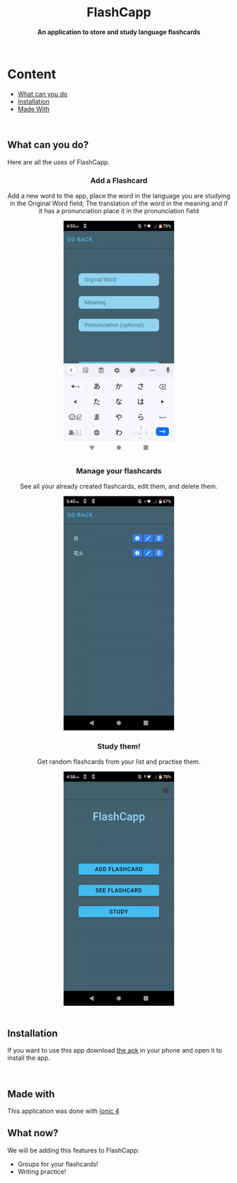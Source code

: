  <h1 align="center">FlashCapp</h3>
 <p align="center"><b>An application to store and study language flashcards</b></p>
 <br>
<h1>Content</h1>
<ul>
 <li><a href="#users">What can you do<a/></li>
 <li><a href="#insta">Installation<a/></li>
 <li><a href="#made">Made With<a/></li>
</ul>
<br>
 <h2 id="uses"><b>What can you do?</b></h2>
 <p>Here are all the uses of FlashCapp.
 <h3 align="center">Add a Flashcard</h3>
 <p align="center">Add a new word to the app, place the word in the language you are studying in the Original Word field; The translation of the word in the meaning and if it has a pronunciation place it in the pronunciation field</p>
 <!-- Add image or gif-->
 <div align="center">
  <img width="250px" src="addgif.gif" alt="add flashcard gif">
 </div>
 <h3 align="center">Manage your flashcards</h3>
 <p align="center">See all your already created flashcards, edit them, and delete them.</p>
 <!-- Add image or gif-->
<div align="center">
  <img width="250px" src="seegif.gif" alt="see flashcard gif">
 </div>
 <h3 align="center">Study them!</h3>
 <p align="center">Get random flashcards from your list and practise them.</p>
 <!-- Add image or gif-->
 <div align="center">
  <img width="250px" src="studygif.gif" alt="study flashcard gif">
 </div>
 <br>
 <h2 id="insta">Installation</h2>
 <p>If you want to use this app download <a href="https://drive.google.com/file/d/15MOw9_PzZG449EOjEy4NzaN5GAsxMAY1/view?usp=sharing">the apk</a> in your phone and open it to install the app.</p>
 <br>
 <h2 id="made">Made with</h2>
 <p>This application was done with <a href="https://ionicframework.com/">Ionic 4</a>
 <h2 id="now">What now?</h2>
 <p>We will be adding this features to FlashCapp:</p>
 <ul>
 <li>Groups for your flashcards!</li>
 <li>Writing practice!</li>
 </ul>
